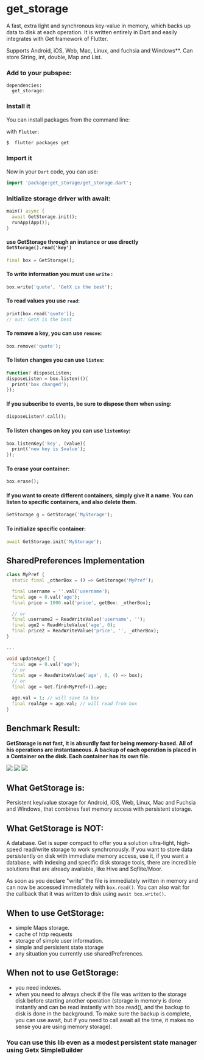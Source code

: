 # get_storage
A fast, extra light and synchronous key-value in memory, which backs up data to disk at each operation.
It is written entirely in Dart and easily integrates with Get framework of Flutter.

Supports Android, iOS, Web, Mac, Linux, and fuchsia and Windows**. 
Can store String, int, double, Map and List.

### Add to your pubspec:
```
dependencies:
  get_storage:
```
### Install it

You can install packages from the command line:

with `Flutter`:

```css
$  flutter packages get
```

### Import it

Now in your `Dart` code, you can use: 

````dart
import 'package:get_storage/get_storage.dart';
````

### Initialize storage driver with await:
```dart
main() async {
  await GetStorage.init();
  runApp(App());
}
```
#### use GetStorage through an instance or use directly `GetStorage().read('key')`
```dart
final box = GetStorage();
```
#### To write information you must use `write` :
```dart
box.write('quote', 'GetX is the best');
```

#### To read values you use `read`:
```dart
print(box.read('quote'));
// out: GetX is the best

```
#### To remove a key, you can use `remove`:

```dart
box.remove('quote');
```

#### To listen changes you can use `listen`:
```dart
Function? disposeListen;
disposeListen = box.listen((){
  print('box changed');
});
```
#### If you subscribe to events, be sure to dispose them when using:
```dart
disposeListen?.call();
```
#### To listen changes on key you can use `listenKey`:

```dart
box.listenKey('key', (value){
  print('new key is $value');
});
```

#### To erase your container:
```dart
box.erase();
```

#### If you want to create different containers, simply give it a name. You can listen to specific containers, and also delete them.

```dart
GetStorage g = GetStorage('MyStorage');
```

#### To initialize specific container:
```dart
await GetStorage.init('MyStorage');
```

## SharedPreferences Implementation
```dart
class MyPref {
  static final _otherBox = () => GetStorage('MyPref');

  final username = ''.val('username');
  final age = 0.val('age');
  final price = 1000.val('price', getBox: _otherBox);

  // or
  final username2 = ReadWriteValue('username', '');
  final age2 = ReadWriteValue('age', 0);
  final price2 = ReadWriteValue('price', '', _otherBox);
}

...

void updateAge() {
  final age = 0.val('age');
  // or 
  final age = ReadWriteValue('age', 0, () => box);
  // or 
  final age = Get.find<MyPref>().age;

  age.val = 1; // will save to box
  final realAge = age.val; // will read from box
}
```


## Benchmark Result:
**GetStorage is not fast, it is absurdly fast for being memory-based. All of his operations are instantaneous. A backup of each operation is placed in a Container on the disk. Each container has its own file.**

![](delete.png)
![](write.png)
![](read.png)

## What GetStorage is:
Persistent key/value storage for Android, iOS, Web, Linux, Mac and Fuchsia and Windows, that combines fast memory access with persistent storage.
## What GetStorage is NOT:
A database. Get is super compact to offer you a solution ultra-light, high-speed read/write storage to work synchronously. If you want to store data persistently on disk with immediate memory access, use it, if you want a database, with indexing and specific disk storage tools, there are incredible solutions that are already available, like Hive and Sqflite/Moor.


As soon as you declare "write" the file is immediately written in memory and can now be accessed immediately with `box.read()`. You can also wait for the callback that it was written to disk using `await box.write()`.

## When to use GetStorage:
  - simple Maps storage.
  - cache of http requests
  - storage of simple user information.
  - simple and persistent state storage
  - any situation you currently use sharedPreferences.

## When not to use GetStorage:
  - you need indexes.
  -  when you need to always check if the file was written to the storage disk before starting another operation (storage in memory is done instantly and can be read instantly with box.read(), and the backup to disk is done in the background. To make sure the backup is complete, you can use await, but if you need to call await all the time, it makes no sense you are using memory storage).

### You can use this lib even as a modest persistent state manager using Getx SimpleBuilder
